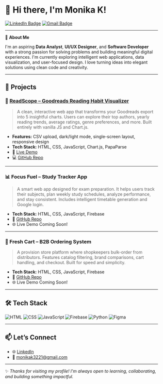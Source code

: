 # 👋 Hi there, I'm Monika K!

[![LinkedIn Badge](https://img.shields.io/badge/-LinkedIn-blue?style=flat-square&logo=linkedin&logoColor=white&link=https://www.linkedin.com/in/monika-k-6a7643288/)](https://www.linkedin.com/in/monika-k-6a7643288/)
[![Gmail Badge](https://img.shields.io/badge/-monikak3221@gmail.com-c14438?style=flat-square&logo=Gmail&logoColor=white&link=mailto:monikak3221@gmail.com)](mailto:monikak3221@gmail.com)

---

🌱 **About Me**

I'm an aspiring **Data Analyst**, **UI/UX Designer**, and **Software Developer** with a strong passion for solving problems and building meaningful digital experiences. I'm currently exploring intelligent web applications, data visualization, and user-focused design. I love turning ideas into elegant solutions using clean code and creativity.

---

## 🚀 Projects

### 📘 [ReadScope – Goodreads Reading Habit Visualizer](https://monikak.github.io/readscope)
> A clean, interactive web app that transforms your Goodreads export into 5 insightful charts. Users can explore their top authors, yearly reading trends, average ratings, genre preferences, and more. Built entirely with vanilla JS and Chart.js.
- **Features:** CSV upload, dark/light mode, single-screen layout, responsive design
- **Tech Stack:** HTML, CSS, JavaScript, Chart.js, PapaParse
- 🔗 [Live Demo](https://monikak.github.io/readscope)
- 💻 [GitHub Repo](https://github.com/Monikak/readscope)

---

### 📊 Focus Fuel – Study Tracker App
> A smart web app designed for exam preparation. It helps users track their subjects, plan weekly study schedules, analyze performance, and stay consistent. Includes intelligent timetable generation and Google login.
- **Tech Stack:** HTML, CSS, JavaScript, Firebase
- 🔗 [GitHub Repo](https://github.com/Monikak/focus-fuel)
- 🌐 Live Demo Coming Soon!

---

### 🛒 Fresh Cart – B2B Ordering System
> A provision store platform where shopkeepers bulk-order from distributors. Features catalog filtering, brand comparisons, cart handling, and checkout. Built for speed and simplicity.
- **Tech Stack:** HTML, CSS, JavaScript, Firebase
- 🔗 [GitHub Repo](https://github.com/Monikak/fresh-cart)
- 🌐 Live Demo Coming Soon!

---

## 🛠️ Tech Stack

![HTML](https://img.shields.io/badge/HTML5-e34f26?style=for-the-badge&logo=html5&logoColor=white)
![CSS](https://img.shields.io/badge/CSS3-1572b6?style=for-the-badge&logo=css3&logoColor=white)
![JavaScript](https://img.shields.io/badge/JavaScript-f7df1e?style=for-the-badge&logo=javascript&logoColor=black)
![Firebase](https://img.shields.io/badge/Firebase-ffca28?style=for-the-badge&logo=firebase&logoColor=black)
![Python](https://img.shields.io/badge/Python-3776ab?style=for-the-badge&logo=python&logoColor=white)
![Figma](https://img.shields.io/badge/Figma-f24e1e?style=for-the-badge&logo=figma&logoColor=white)

---

## 📫 Let’s Connect

- 🌐 [LinkedIn](https://www.linkedin.com/in/monika-k-6a7643288/)
- 📧 [monikak3221@gmail.com](mailto:monikak3221@gmail.com)

---

✨ *Thanks for visiting my profile! I'm always open to learning, collaborating, and building something impactful.*

